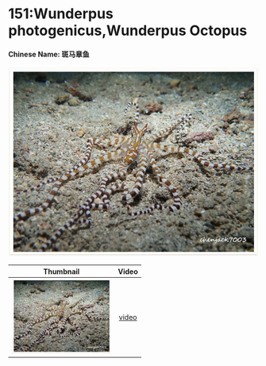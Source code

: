 # 151:Wunderpus photogenicus,Wunderpus Octopus

#### Chinese Name: 斑马章鱼

![](../../.gitbook/assets/thaumoctopus-mimicus.jpg)

| Thumbnail | Video |
| :---: | :---: |
| ![](../../.gitbook/assets/small-thaumoctopus-mimicus.jpg)  | [video](https://drive.google.com/open?id=1KFQ9rgCuLyv-7Mg_yVYZac-ZyfyjJXG9) |

